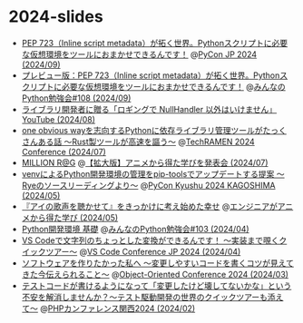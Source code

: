 # 2024-slides

- [PEP 723（Inline script metadata）が拓く世界。Pythonスクリプトに必要な仮想環境をツールにおまかせできるんです！](https://ftnext.github.io/2024-slides/pyconjp/pep723-inline-script-metadata-world.html#/1) @[PyCon JP 2024 (2024/09)](https://2024.pycon.jp/ja)
- [プレビュー版：PEP 723（Inline script metadata）が拓く世界。Pythonスクリプトに必要な仮想環境をツールにおまかせできるんです！](https://ftnext.github.io/2024-slides/stapy-sep/preview-pyconjp-pep723-talk.html#/1) @[みんなのPython勉強会#108 (2024/09)](https://startpython.connpass.com/event/328822/)
- [ライブラリ開発者に贈る「ロギングで NullHandler 以外はいけません」](https://ftnext.github.io/2024-slides/pyconshizu/logging-with-nullhandler.html#/2) [YouTube (2024/08)](https://youtu.be/UZWE7OjIWII?si=fyd2cgroLs1QKWET)
- [one obvious wayを志向するPythonに依存ライブラリ管理ツールがたっくさんある話 〜Rust製ツールが高速を謳う〜](https://ftnext.github.io/2024-slides/techramen/python-package-management-tools.html#/1) @[TechRAMEN 2024 Conference (2024/07)](https://techramenconf.net/)
- [MILLION R@G](https://ftnext.github.io/2024-slides/engineers-anime/million-live-and-rag.html) @[【拡大版】アニメから得た学びを発表会 (2024/07)](https://engineers-anime.connpass.com/event/321890/)
- [venvによるPython開発環境の管理をpip-toolsでアップデートする提案 〜Ryeのソースリーディングより〜](https://ftnext.github.io/2024-slides/pyconkyushu/virtual-environment-with-pip-tools.html#/1) @[PyCon Kyushu 2024 KAGOSHIMA (2024/05)](https://kyushu.pycon.jp/2024/)
- [『アイの歌声を聴かせて』をきっかけに考え始めた幸せ](https://ftnext.github.io/2024-slides/engineers-anime/sing-a-bit-of-harmony.html#/1) @[エンジニアがアニメから得た学び  (2024/05)](https://engineers-anime.connpass.com/event/314672/)
- [Python開発環境 基礎](https://ftnext.github.io/2024-slides/stapy-april/python-virtual-environment-basic.html) @[みんなのPython勉強会#103 (2024/04)](https://startpython.connpass.com/event/315112/)
- [VS Codeで文字列のちょっとした変換ができるんです！ 〜実装まで覗くクイックツアー〜](https://ftnext.github.io/2024-slides/vscodeconjp/transform-text-commands.html#/1) @[VS Code Conference JP 2024 (2024/04)](https://vscodejp.github.io/conference-2024/)
- [ソフトウェアを作りたかった私へ 〜変更しやすいコードを書くコツが見えてきた今伝えられること〜](https://ftnext.github.io/2024-slides/ooc/software-lessons.html) @[Object-Oriented Conference 2024 (2024/03)](https://ooc.dev/2024/)
- [テストコードが書けるようになって「変更したけど壊してないかな」という不安を解消しませんか？〜テスト駆動開発の世界のクイックツアーも添えて〜](https://ftnext.github.io/2024-slides/phpkansai/practice-test-code.html#/1) @[PHPカンファレンス関西2024 (2024/02)](https://2024.kphpug.jp/)
